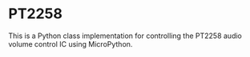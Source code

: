 # PT2258
This is a Python class implementation for controlling the PT2258 audio volume control IC using MicroPython.
